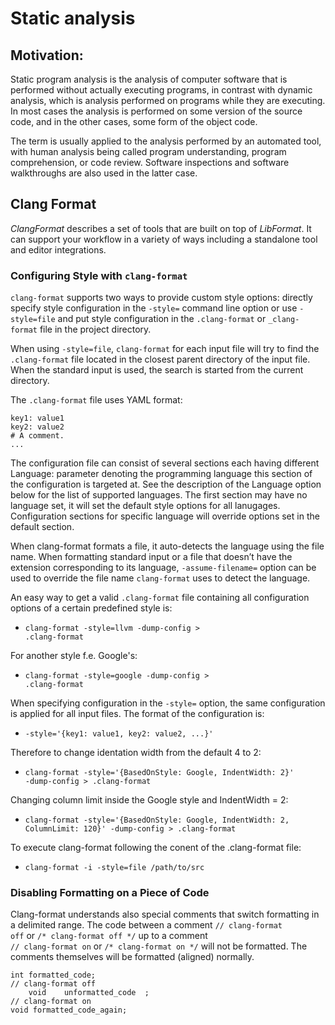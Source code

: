 # Static analysis

## **Motivation**:
Static program analysis is the analysis of computer software that is performed without actually executing programs, in contrast with dynamic analysis, which is analysis performed on programs while they are executing. In most cases the analysis is performed on some version of the source code, and in the other cases, some form of the object code.

The term is usually applied to the analysis performed by an automated tool, with human analysis being called program understanding, program comprehension, or code review. Software inspections and software walkthroughs are also used in the latter case.

## **Clang Format**
_ClangFormat_ describes a set of tools that are built on top of _LibFormat_. It can support your workflow in a variety of ways including a standalone tool and editor integrations.

### **Configuring Style with <code>clang-format</code>**

<code>clang-format</code> supports two ways to provide custom style options: directly specify style configuration in the <code>-style=</code> command line option or use <code>-style=file</code> and put style configuration in the <code>.clang-format</code> or <code>_clang-format</code> file in the project directory.

When using <code>-style=file</code>, <code>clang-format</code> for each input file will try to find the <code>.clang-format</code> file located in the closest parent directory of the input file. When the standard input is used, the search is started from the current directory.

The <code>.clang-format</code> file uses YAML format:
```
key1: value1
key2: value2
# A comment.
...
```

The configuration file can consist of several sections each having different Language: parameter denoting the programming language this section of the configuration is targeted at. See the description of the Language option below for the list of supported languages. The first section may have no language set, it will set the default style options for all lanugages. Configuration sections for specific language will override options set in the default section.

When clang-format formats a file, it auto-detects the language using the file name. When formatting standard input or a file that doesn’t have the extension corresponding to its language, <code>-assume-filename=</code> option can be used to override the file name <code>clang-format</code> uses to detect the language.

An easy way to get a valid <code>.clang-format</code> file containing all configuration options of a certain predefined style is:

* <code>clang-format -style=llvm -dump-config > .clang-format</code>

For another style f.e. Google's:

* <code>clang-format -style=google -dump-config > .clang-format</code>

When specifying configuration in the <code>-style=</code> option, the same configuration is applied for all input files. The format of the configuration is:

* <code>-style='{key1: value1, key2: value2, ...}'</code>

Therefore to change identation width from the default 4 to 2:
* <code>clang-format -style='{BasedOnStyle: Google, IndentWidth: 2}' -dump-config > .clang-format</code>

Changing column limit inside the Google style and IndentWidth = 2:
* <code>clang-format -style='{BasedOnStyle: Google, IndentWidth: 2, ColumnLimit: 120}' -dump-config > .clang-format</code>

To execute clang-format following the conent of the .clang-format file:
* <code>clang-format -i -style=file /path/to/src</code>

### **Disabling Formatting on a Piece of Code**

Clang-format understands also special comments that switch formatting in a delimited range. The code between a comment <code>// clang-format off</code> or <code>/\* clang-format off \*/</code> up to a comment <code> // clang-format on</code> or <code>/\* clang-format on \*/</code> will not be formatted. The comments themselves will be formatted (aligned) normally.

```
int formatted_code;
// clang-format off
    void    unformatted_code  ;
// clang-format on
void formatted_code_again;
```
